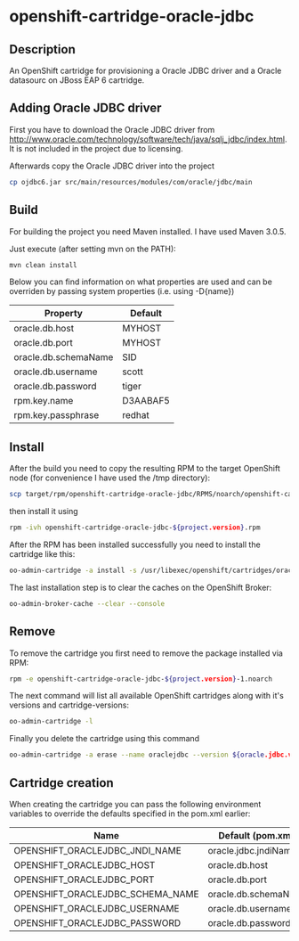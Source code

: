 # openshift-cartridge-oracle-jdbc

## Description

An OpenShift cartridge for provisioning a Oracle JDBC driver and a Oracle datasourc on JBoss EAP 6 cartridge.

## Adding Oracle JDBC driver

First you have to download the Oracle JDBC driver from http://www.oracle.com/technology/software/tech/java/sqlj_jdbc/index.html. It is not included in the project due to licensing.

Afterwards copy the Oracle JDBC driver into the project

```bash
cp ojdbc6.jar src/main/resources/modules/com/oracle/jdbc/main
```

## Build

For building the project you need Maven installed. I have used Maven 3.0.5.

Just execute (after setting mvn on the PATH):

```bash
mvn clean install
```

Below you can find information on what properties are used and can be overriden by passing system properties (i.e. using -D{name})

|Property|Default|
|--------|-------|
|oracle.db.host|MYHOST|
|oracle.db.port|MYHOST|
|oracle.db.schemaName|SID|
|oracle.db.username|scott|
|oracle.db.password|tiger|
|rpm.key.name|D3AABAF5|
|rpm.key.passphrase|redhat|

## Install

After the build you need to copy the resulting RPM to the target OpenShift node (for convenience I have used the /tmp directory):

```bash
scp target/rpm/openshift-cartridge-oracle-jdbc/RPMS/noarch/openshift-cartridge-oracle-jdbc-${project.version}-1.noarch.rpm root@${openshift.node.ip}:/tmp
```

then install it using

```bash
rpm -ivh openshift-cartridge-oracle-jdbc-${project.version}.rpm
```

After the RPM has been installed successfully you need to install the cartridge like this:

```bash
oo-admin-cartridge -a install -s /usr/libexec/openshift/cartridges/oraclejdbc
```

The last installation step is to clear the caches on the OpenShift Broker:

```bash
oo-admin-broker-cache --clear --console
```

## Remove

To remove the cartridge you first need to remove the package installed via RPM:

```bash
rpm -e openshift-cartridge-oracle-jdbc-${project.version}-1.noarch
```

The next command will list all available OpenShift cartridges along with it's versions and cartridge-versions:

```bash
oo-admin-cartridge -l
```

Finally you delete the cartridge using this command

```bash
oo-admin-cartridge -a erase --name oraclejdbc --version ${oracle.jdbc.version} --cartridge_version ${project.version}
```

## Cartridge creation

When creating the cartridge you can pass the following environment variables to override the defaults specified in the pom.xml earlier:

|Name|Default (pom.xml)|
|----|------------------|
|OPENSHIFT_ORACLEJDBC_JNDI_NAME|oracle.jdbc.jndiName|
|OPENSHIFT_ORACLEJDBC_HOST|oracle.db.host|
|OPENSHIFT_ORACLEJDBC_PORT|oracle.db.port|
|OPENSHIFT_ORACLEJDBC_SCHEMA_NAME|oracle.db.schemaName|
|OPENSHIFT_ORACLEJDBC_USERNAME|oracle.db.username|
|OPENSHIFT_ORACLEJDBC_PASSWORD|oracle.db.password|
